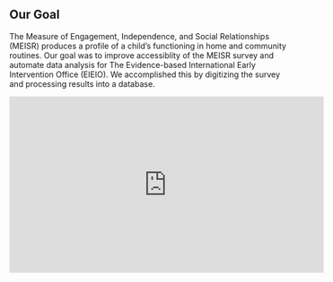 ## Our Goal

The Measure of Engagement, Independence, and Social Relationships (MEISR) produces a profile of a child’s functioning in home and community routines. Our goal was to improve accessiblity of the MEISR survey and automate data analysis for The Evidence-based International Early Intervention Office (EIEIO). We accomplished this by digitizing the survey and processing results into a database.

<iframe width="560" height="315" src="https://www.youtube.com/embed/LIWbUjHZFTw" align="center" frameborder="0" allow="autoplay; encrypted-media" allowfullscreen></iframe>
